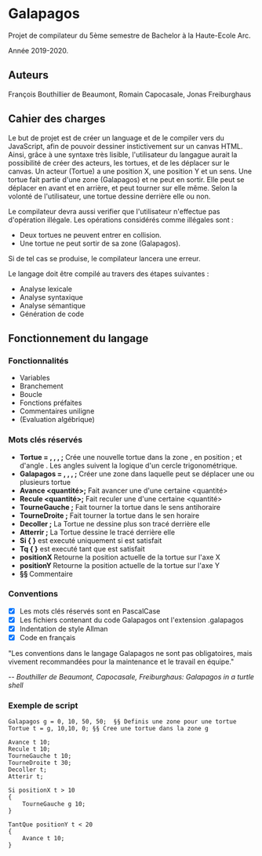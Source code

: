 # Galapagos

Projet de compilateur du 5ème semestre de Bachelor à la Haute-Ecole Arc.

Année 2019-2020.

## Auteurs

François Bouthillier de Beaumont, Romain Capocasale, Jonas Freiburghaus

## Cahier des charges
Le but de projet est de créer un language et de le compiler vers du JavaScript, afin de pouvoir dessiner instictivement sur un canvas HTML. Ainsi, grâce à une syntaxe très lisible, l'utilisateur du langague aurait la possibilité de créer des acteurs, les tortues, et de les déplacer sur le canvas. 
Un acteur (Tortue) a une position X, une position Y et un sens. 
Une tortue fait partie d'une zone (Galapagos) et ne peut en sortir. Elle peut se déplacer en avant et en arrière, et peut tourner sur elle même.
Selon la volonté de l'utilisateur, une tortue dessine derrière elle ou non.

Le compilateur devra aussi verifier que l'utilisateur n'effectue pas d'opération illégale. Les opérations considérés comme illégales sont : 
 
 * Deux tortues ne peuvent entrer en collision.
 * Une tortue ne peut sortir de sa zone (Galapagos).


Si de tel cas se produise, le compilateur lancera une erreur.

Le langage doit être compilé au travers des étapes suivantes :

* Analyse lexicale
* Analyse syntaxique
* Analyse sémantique
* Génération de code

## Fonctionnement du langage

### Fonctionnalités

* Variables
* Branchement
* Boucle
* Fonctions préfaites
* Commentaires uniligne
* (Evaluation algébrique) 


### Mots clés réservés

* **Tortue <nom> = <Galapagos>, <positionX>, <positionY>, <angle>;**
Crée une nouvelle tortue dans la zone <Galapagos>, en position <positionX>;<postionY> et d'angle <angle>. Les angles suivent la logique d'un cercle trigonométrique.
* **Galapagos <nom> = <positionX>, <positionY>, <width>, <height>;**
Créer une zone dans laquelle peut se déplacer une ou plusieurs tortue
* **Avance <tortue> <quantité>;**
Fait avancer une <tortue> d'une certaine <quantité>
* **Recule <tortue> <quantité>;**
Fait reculer une <tortue> d'une certaine <quantité>
* **TourneGauche <tortue> <angle>;**
Fait tourner la tortue dans le sens antihoraire 
* **TourneDroite <tortue> <angle>;**
Fait tourner la tortue dans le sen horaire
* **Decoller <tortue>;**
La Tortue ne dessine plus son tracé derrière elle
* **Atterrir <tortue>;**
La Tortue dessine le tracé derrière elle
* **Si <condition> { <instruction> }**
<instruction> est executé uniquement si <condition> est satisfait
* **Tq <condition> { <instruction> }**
<instruction> est executé tant que <condition> est satisfait
* **positionX <tortue>**
Retourne la position actuelle de la tortue sur l'axe X
* **positionY <tortue>**
Retourne la position actuelle de la tortue sur l'axe Y
* **§§ <texte>**
Commentaire

### Conventions

* [x] Les mots clés réservés sont en PascalCase
* [x] Les fichiers contenant du code Galapagos ont l'extension .galapagos
* [x] Indentation de style Allman
* [x] Code en français

"Les conventions dans le langage Galapagos ne sont pas obligatoires, mais vivement recommandées pour la maintenance et le travail en équipe."

-- <cite>Bouthiller de Beaumont, Capocasale, Freiburghaus: Galapagos in a turtle shell</cite>

### Exemple de script

```galapagos
Galapagos g = 0, 10, 50, 50;  §§ Definis une zone pour une tortue
Tortue t = g, 10,10, 0; §§ Cree une tortue dans la zone g

Avance t 10;
Recule t 10;
TourneGauche t 10;
TourneDroite t 30;
Decoller t;
Atterir t;

Si positionX t > 10 
{
	TourneGauche g 10;
}

TantQue positionY t < 20 
{
	Avance t 10;
}
```
